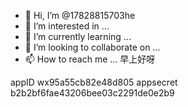 - 👋 Hi, I’m @17828815703he
- 👀 I’m interested in ...
- 🌱 I’m currently learning ...
- 💞️ I’m looking to collaborate on ...
- 📫 How to reach me ...
早上好呀
<!---
17828815703he/17828815703he is a ✨ special ✨ repository because its `README.md` (this file) appears on your GitHub profile.
You can click the Preview link to take a look at your changes.
--->
appID
wx95a55cb82e48d805
appsecret
b2b2bf6fae43206bee03c2291de0e2b9

